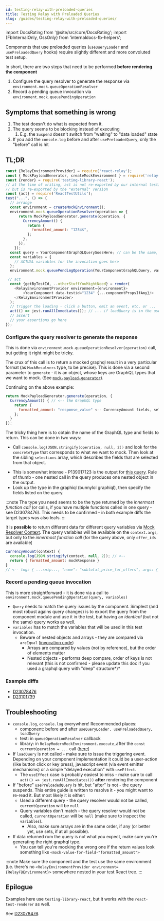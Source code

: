 ```yaml
---
id: testing-relay-with-preloaded-queries
title: Testing Relay with Preloaded Queries
slug: /guides/testing-relay-with-preloaded-queries/
---
```


import DocsRating from '@site/src/core/DocsRating';
import {FbInternalOnly, OssOnly} from 'internaldocs-fb-helpers';

Components that use preloaded queries (`useQueryLoader` and `usePreloadedQuery` hooks) require slightly different and more convoluted test setup.

In short, there are two steps that need to be performed **before rendering the component**

1. Configure the query resolver to generate the response via `environment.mock.queueOperationResolver`
2. Record a pending queue invocation via `environment.mock.queuePendingOperation`

## Symptoms that something is wrong

1. The test doesn't do what is expected from it.
2. The query seems to be blocking instead of executing
   1. E.g. the `Suspend` doesn't switch from "waiting" to "data loaded" state
3. If you add the `console.log` before and after `usePreloadedQuery`, only the "before" call is hit

## TL;DR

```javascript
const {RelayEnvironmentProvider} = require('react-relay');
const { MockPayloadGenerator, createMockEnvironment } = require('relay-test-utils');
const {render} = require('testing-library-react');
// at the time of writing, act is not re-exported by our internal testing-library-react
// but is re-exported by the "external" version
const {act} = require('ReactTestUtils');
test("...", () => {
  // arrange
  const environment = createMockEnvironment();
  environment.mock.queueOperationResolver(operation => {
      return MockPayloadGenerator.generate(operation, {
        CurrencyAmount() {
          return {
            formatted_amount: "1234$",
          };
        },
      });
    });
  const query = YourComponentGraphQLQueryGoesHere; // can be the same, or just identical
  const variables = {
    // ACTUAL variables for the invocation goes here
  };
  environment.mock.queuePendingOperation(YourComponentGraphQLQuery, variables);

 // act
  const {getByTestId, ..otherStuffYouMightNeed} = render(
    <RelayEnvironmentProvider environment={environment}>
        <YourComponent data-testid="1234" {...componentPropsIfAny}/>
    </RelayEnvironmentProvider>
  );
  // trigger the loading - click a button, emit an event, etc. or ...
  act(() => jest.runAllImmediates()); // ... if loadQuery is in the useEffect()
  // assert
  // your assertions go here
});
```

### Configure the query resolver to generate the response

This is done via `environment.mock.queueOperationResolver(operation)` call, but getting it right might be tricky.

The crux of this call is to return a mocked graphql result in a very particular format (as `MockResolvers` type, to be precise). This is done via a second parameter to `generate` - it is an object, whose keys are GraphQL types that we want to mock. (See [`mock-payload-generator`](../testing-relay-components/#mock-payload-generator-and-the-relay_test_operation-directive)).

Continuing on the above example:

```js
return MockPayloadGenerator.generate(operation, {
  CurrencyAmount() { // <-- the GraphQL type
    return {
      formatted_amount: "response_value" <-- CurrencyAmount fields, selected in the query
    };
  }
});
```
The tricky thing here is to obtain the name of the GraphQL type and fields to return. This can be done in two ways:

* Call `console.log(JSON.stringify(operation, null, 2))` and look for the `concreteType` that corresponds to what we want to mock. Then look at the sibling `selections` array, which describes the fields that are selected from that object.

<FbInternalOnly>

* This is somewhat intense - P139017123 is the output for [this query](https://fburl.com/diffusion/irqurgj9). Rule of thumb - one nested call in the query produces one nested object in the output.
* Look up the type in the graphiql (bunnylol graphiql), then specify the fields listed on the query.

:::note
The type you need seems to be the type returned by the *innermost function call* (or calls, if you have multiple functions called in one query - see D23078476). This needs to be confirmed - in both example diffs the target types was also leafs.
:::

</FbInternalOnly>


It is **possible** to return different data for different query variables via [Mock Resolver Context](../testing-relay-components/#mock-resolver-context). The query variables will be available on the `context.args`, but only to the *innermost function call* (for the query above, only `offer_ids` are available)

```javascript
CurrencyAmount(context) {
  console.log(JSON.stringify(context, null, 2)); // <--
  return { formatted_amount: mockResponse }
}
// <-- logs { ...snip..., "name": "subtotal_price_for_offers", args: { offer_ids: [...] } }
```
### Record a pending queue invocation

This is more straightforward - it is done via a call to `environment.mock.queuePendingOperation(query, variables)`

* `Query` needs to match the query issues by the component. Simplest (and most robust agains query changes) is to export the query from the component module and use it in the test, but having an *identical* (but not the same) query works as well.
* `variables` has to match the variables that will be used in this test invocation.
   * Beware of nested objects and arrays - they are compared via `areEqual` ([invocation code](https://github.com/facebook/relay/blob/046f758c6b411608371d4cc2f0a594ced331864e/packages/relay-test-utils/RelayModernMockEnvironment.js#L233))
      * Arrays are compared by values (not by reference), but the order of elements matter
      * Nested objects - performs deep compare, order of keys is not relevant (this is not confirmed - please update this doc if you used a graphql query with "deep" structure*)*

<FbInternalOnly>

### Example diffs

* [D23078476](https://internalfb.com/intern/diff/D23078476)
* [D23101739](https://www.internalfb.com/diff/D23101739)

</FbInternalOnly>

## Troubleshooting

* `console.log`, `console.log` everywhere! Recommended places:
   * component: before and after `useQueryLoader, usePreloadedQuery, loadQuery`
   * test: in `queueOperationResolver` callback
   * library: in `RelayModernMockEnvironment.execute,`after the `const currentOperation = ...` call ([here](https://github.com/facebook/relay/blob/046f758c6b411608371d4cc2f0a594ced331864e/packages/relay-test-utils/RelayModernMockEnvironment.js#L230))
* If `loadQuery` is not called - make sure to issue the triggering event. Depending on your component implementation it could be a user-action (like button click or key press), javascript event (via event emitter mechanisms) or a simple "delayed execution" with `useEffect`.
   * The `useEffect` case is probably easiest to miss - make sure to call `act(() => jest.runAllImmediates())` **after** rendering the component
* If "before" `usePreloadedQuery` is hit, but "after" is not - the query suspends. This entire guide is written to resolve it - you might want to re-read it. But most likely it is either:
   * Used a different query - the query resolver would not be called, `currentOperation` will be `null`
   * Query variables don't match - the query resolver would not be called, `currentOperation` will be `null` (make sure to inspect the `variables`).
      * Also, make sure arrays are in the same order, if any (or better yet, use sets, if at all possible).
* If data returned rom the query is not what you expect, make sure you're generating the right graphql type.
   * You can tell you're mocking the wrong one if the return values look something like `<mock-value-for-field-"formatted_amount">`


:::note
Make sure the component and the test use the same environment (i.e. there's no `<RelayEnvironmentProvider environment={RelayFBEnvironment}>` somewhere nested in your test React tree.
:::


## Epilogue

Examples here use `testing-library-react`, but it works with the `react-test-renderer` as well.

<FbInternalOnly>

See [D23078476](https://www.internalfb.com/diff/D23078476).

</FbInternalOnly>

<DocsRating />
